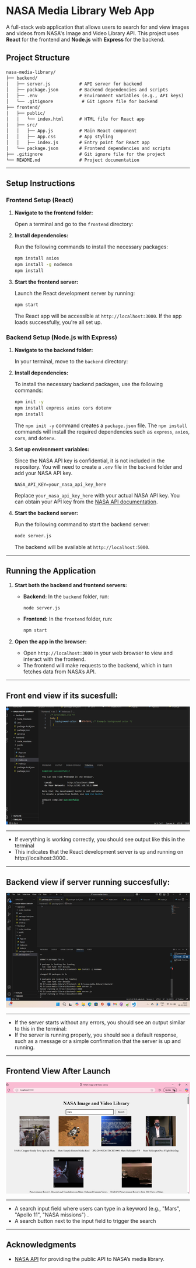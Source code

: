 


# NASA Media Library Web App

A full-stack web application that allows users to search for and view images and videos from NASA's Image and Video Library API. This project uses **React** for the frontend and **Node.js** with **Express** for the backend.

## Project Structure

```
nasa-media-library/
├── backend/
│   ├── server.js           # API server for backend
│   ├── package.json        # Backend dependencies and scripts
│   ├── .env                # Environment variables (e.g., API keys)
│   └── .gitignore           # Git ignore file for backend
├── frontend/
│   ├── public/
│   │   └── index.html      # HTML file for React app
│   ├── src/
│   │   ├── App.js          # Main React component
│   │   ├── App.css         # App styling
│   │   ├── index.js        # Entry point for React app
│   └── package.json        # Frontend dependencies and scripts
├── .gitignore              # Git ignore file for the project
└── README.md               # Project documentation
```

---

## Setup Instructions

### Frontend Setup (React)

1. **Navigate to the frontend folder:**

   Open a terminal and go to the `frontend` directory:

2. **Install dependencies:**

   Run the following commands to install the necessary packages:

   ```bash
   npm install axios
   npm install -g nodemon
   npm install
   ```

3. **Start the frontend server:**

   Launch the React development server by running:

   ```bash
   npm start
   ```

   The React app will be accessible at `http://localhost:3000`. If the app loads successfully, you're all set up.

### Backend Setup (Node.js with Express)

1. **Navigate to the backend folder:**

   In your terminal, move to the `backend` directory:

2. **Install dependencies:**

   To install the necessary backend packages, use the following commands:

   ```bash
   npm init -y
   npm install express axios cors dotenv
   npm install
   ```

   The `npm init -y` command creates a `package.json` file. The `npm install` commands will install the required dependencies such as `express`, `axios`, `cors`, and `dotenv`.

3. **Set up environment variables:**

   Since the NASA API key is confidential, it is not included in the repository. You will need to create a `.env` file in the `backend` folder and add your NASA API key.

   ```env
   NASA_API_KEY=your_nasa_api_key_here
   ```

   Replace `your_nasa_api_key_here` with your actual NASA API key. You can obtain your API key from the [NASA API documentation](https://api.nasa.gov/).

4. **Start the backend server:**

   Run the following command to start the backend server:

   ```bash
   node server.js
   ```

   The backend will be available at `http://localhost:5000`.

---

## Running the Application

1. **Start both the backend and frontend servers:**

   - **Backend:** In the `backend` folder, run:

     ```bash
     node server.js
     ```

   - **Frontend:** In the `frontend` folder, run:

     ```bash
     npm start
     ```

2. **Open the app in the browser:**

   - Open `http://localhost:3000` in your web browser to view and interact with the frontend.
   - The frontend will make requests to the backend, which in turn fetches data from NASA’s API.

---
## **Front end view if its sucesfull:**
![alt text](image.png)

---
- If everything is working correctly, you should see output like this in the terminal
- This indicates that the React development server is up and running on http://localhost:3000..

---


## **Backend view if server running succesfully:**
![alt text](image-1.png)

--- 
- If the server starts without any errors, you should see an output similar to this in the terminal:
- If the server is running properly, you should see a default response, such as a message or a simple confirmation that the server is up and running.

---     

## **Frontend View After Launch**
![alt text](image-2.png)

---

 - A search input field where users can type in a keyword (e.g., "Mars", "Apollo 11", "NASA missions") .
 - A search button next to the input field to trigger the search

---



## Acknowledgments

- [NASA API](https://api.nasa.gov/) for providing the public API to NASA’s media library.

